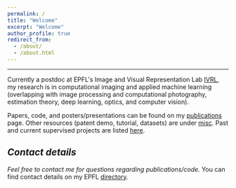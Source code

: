 ```yaml
---
permalink: /
title: "Welcome"
excerpt: "Welcome"
author_profile: true
redirect_from: 
  - /about/
  - /about.html
---
```


<!---
*:hourglass_flowing_sand: ~Last update: Feb 2022~ :hourglass_flowing_sand:*
-->

---

Currently a postdoc at EPFL's Image and Visual Representation Lab [IVRL](https://ivrl.epfl.ch/), my research is in computational imaging and applied machine learning (overlapping with image processing and computational photography, estimation theory, deep learning, optics, and computer vision).

Papers, code, and posters/presentations can be found on my [publications](https://majedelhelou.github.io/publications/) page.
Other resources (patent demo, tutorial, datasets) are under [misc](https://majedelhelou.github.io/misc/). 
Past and current supervised projects are listed [here](https://majedelhelou.github.io/teaching/project_supervision).


*Contact details*
---
*Feel free to contact me for questions regarding publications/code.*
You can find contact details on my EPFL [directory](https://ivrl.epfl.ch/people/majed/).

